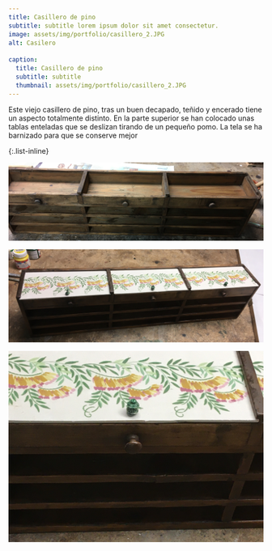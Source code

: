 ```yaml
---
title: Casillero de pino
subtitle: subtitle lorem ipsum dolor sit amet consectetur.
image: assets/img/portfolio/casillero_2.JPG
alt: Casilero

caption:
  title: Casillero de pino
  subtitle: subtitle 
  thumbnail: assets/img/portfolio/casillero_2.JPG
---
```

Este viejo casillero de pino, tras un buen decapado, teñido y encerado tiene un aspecto totalmente distinto. En la parte superior se han colocado unas tablas enteladas que se deslizan tirando de un pequeño pomo. La tela se ha barnizado para que se conserve mejor

{:.list-inline}



![](assets/img/portfolio/casillero_1.JPG)

![](assets/img/portfolio/casillero_2.JPG)

![](assets/img/portfolio/casillero_3.JPG)



